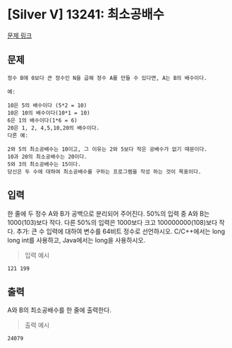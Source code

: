 # [Silver V] 13241: 최소공배수
[문제 링크](https://www.acmicpc.net/problem/13241)

## 문제
```
정수 B에 0보다 큰 정수인 N을 곱해 정수 A를 만들 수 있다면, A는 B의 배수이다.

예:

10은 5의 배수이다 (5*2 = 10)
10은 10의 배수이다(10*1 = 10)
6은 1의 배수이다(1*6 = 6)
20은 1, 2, 4,5,10,20의 배수이다.
다른 예:

2와 5의 최소공배수는 10이고, 그 이유는 2와 5보다 작은 공배수가 없기 때문이다.
10과 20의 최소공배수는 20이다.
5와 3의 최소공배수는 15이다.
당신은 두 수에 대하여 최소공배수를 구하는 프로그램을 작성 하는 것이 목표이다.
```

## 입력
한 줄에 두 정수 A와 B가 공백으로 분리되어 주어진다.
50%의 입력 중 A와 B는 1000(103)보다 작다. 다른 50%의 입력은 1000보다 크고 100000000(108)보다 작다.
추가: 큰 수 입력에 대하여 변수를 64비트 정수로 선언하시오. 
C/C++에서는 long long int를 사용하고, Java에서는 long을 사용하시오.
> 입력 예시
```
121 199
```

## 출력
A와 B의 최소공배수를 한 줄에 출력한다.
> 출력 예시
```
24079
```
